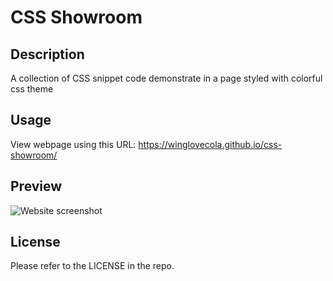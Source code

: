 # CSS Showroom

## Description

A collection of CSS snippet code demonstrate in a page styled with colorful css theme


## Usage

View webpage using this URL:
https://winglovecola.github.io/css-showroom/

## Preview

![Website screenshot](https://github.com/winglovecola/css-showroom/blob/main/assets/images/ss.png?raw=true)


## License

Please refer to the LICENSE in the repo. 
